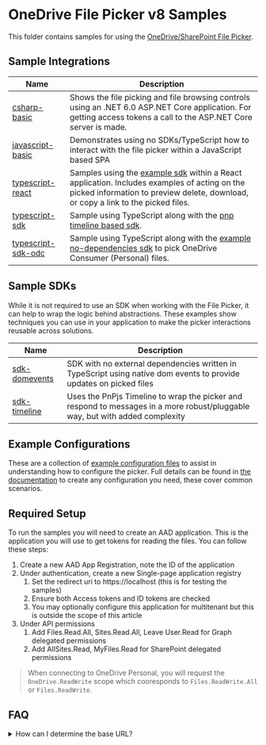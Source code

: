 # OneDrive File Picker v8 Samples

This folder contains samples for using the [OneDrive/SharePoint File Picker](https://aka.ms/OneDrive/file-picker).

## Sample Integrations

|Name|Description|
|---|---|
[csharp-basic](./csharp-basic/readme.md)|Shows the file picking and file browsing controls using an .NET 6.0 ASP.NET Core application. For getting access tokens a call to the ASP.NET Core server is made.|
[javascript-basic](./javascript-basic/readme.md)|Demonstrates using no SDKs/TypeScript how to interact with the file picker within a JavaScript based SPA|
[typescript-react](./typescript-react/readme.md)|Samples using the [example sdk](./sdk-/readme.md) within a React application. Includes examples of acting on the picked information to preview delete, download, or copy a link to the picked files.|
[typescript-sdk](./typescript-sdk/readme.md)|Sample using TypeScript along with the [pnp timeline based sdk](./sdk-timeline/readme.md).|
[typescript-sdk-odc](./typescript-sdk-odc/readme.md)|Sample using TypeScript along with the [example no-dependencies sdk](./sdk-domevents/readme.md) to pick OneDrive Consumer (Personal) files.|

## Sample SDKs

While it is not required to use an SDK when working with the File Picker, it can help to wrap the logic behind abstractions. These examples show techniques you can use in your application to make the picker interactions reusable across solutions.

|Name|Description|
|---|---|
[sdk-domevents](./sdk-domevents/readme.md)|SDK with no external dependencies written in TypeScript using native dom events to provide updates on picked files|
[sdk-timeline](./sdk-timeline/readme.md)|Uses the PnPjs Timeline to wrap the picker and respond to messages in a more robust/pluggable way, but with added complexity|

## Example Configurations

These are a collection of [example configuration files](./example-picker-configs/readme.md) to assist in understanding how to configure the picker. Full details can be found in [the documentation](https://aka.ms/OneDrive/file-picker) to create any configuration you need, these cover common scenarios.

## Required Setup

To run the samples you will need to create an AAD application. This is the application you will use to get tokens for reading the files. You can follow these steps:

1. Create a new AAD App Registration, note the ID of the application
2. Under authentication, create a new Single-page application registry
   1. Set the redirect uri to https://localhost (this is for testing the samples)
   2. Ensure both Access tokens and ID tokens are checked
   3. You may optionally configure this application for multitenant but this is outside the scope of this article
3. Under API permissions
   1. Add Files.Read.All, Sites.Read.All, Leave User.Read for Graph delegated permissions
   2. Add AllSites.Read, MyFiles.Read for SharePoint delegated permissions

> When connecting to OneDrive Personal, you will request the `OneDrive.ReadWrite` scope which cooresponds to `Files.ReadWrite.All` or `Files.ReadWrite`.

## FAQ

<details>
  <summary>How can I determine the base URL?</summary>

  - To get the url of a user's main OneDrive you can use `https://graph.microsoft.com/v1.0/me/drive` and parse the webUrl property.

  - For referencing a SharePoint site, you'd need to know what site/library you wanted to explorer. You could possibly use the https://graph.microsoft.com/v1.0/me/followedSites call for sites the current user follows.

</details>
